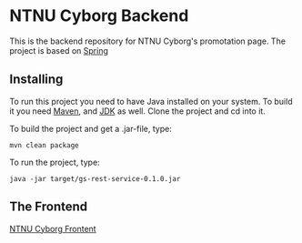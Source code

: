 # NTNU Cyborg Backend

This is the backend repository for NTNU Cyborg's promotation page.
The project is based on [Spring](https://spring.io/ "A JVM-based server framework")

## Installing

To run this project you need to have Java installed on your system.
To build it you need [Maven](https://maven.apache.org/ "Among many other things, a practical build tool for Java"), and [JDK](https://openjdk.java.net/projects/icedtea/ "Java Devlopment Kit - This link is to a free implementation") as well.
Clone the project and cd into it.

To build the project and get a .jar-file, type:
```
mvn clean package
```

To run the project, type:
```
java -jar target/gs-rest-service-0.1.0.jar
```

## The Frontend
[NTNU Cyborg Frontent](https://github.com/Astroxslurg/ntnu-cyborg_node "A Node/Next-based frontend repo")
